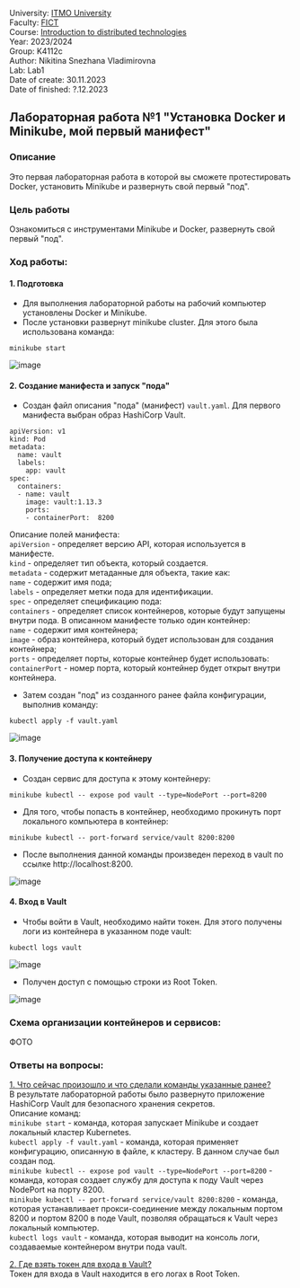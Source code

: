 University: [ITMO University](https://itmo.ru/ru/)  
Faculty: [FICT](https://fict.itmo.ru)  
Course: [Introduction to distributed technologies](https://github.com/itmo-ict-faculty/introduction-to-distributed-technologies)  
Year: 2023/2024  
Group: K4112c  
Author: Nikitina Snezhana Vladimirovna  
Lab: Lab1  
Date of create: 30.11.2023  
Date of finished: ?.12.2023  

## Лабораторная работа №1 "Установка Docker и Minikube, мой первый манифест"
### Описание
Это первая лабораторная работа в которой вы сможете протестировать Docker, установить Minikube и развернуть свой первый "под".
### Цель работы
Ознакомиться с инструментами Minikube и Docker, развернуть свой первый "под".
### Ход работы:
#### 1. Подготовка
- Для выполнения лабораторной работы на рабочий компьютер установлены Docker и Minikube.
- После установки развернут minikube cluster. Для этого была использована команда:
```
minikube start
```

![image](https://github.com/snekitushka/2023_2024-introduction_to_distributed_technologies-k4112c-nikitina_s_v/assets/65435279/d837a7e3-86b7-4cfc-b24c-3667f460f57a)


#### 2. Создание манифеста и запуск "пода"
- Создан файл описания "пода" (манифест) `vault.yaml`. Для первого манифеста выбран образ HashiCorp Vault.
```
apiVersion: v1
kind: Pod
metadata:
  name: vault
  labels:
    app: vault
spec:
  containers:
  - name: vault
    image: vault:1.13.3
    ports:
    - containerPort:  8200
```
Описание полей манифеста:  
`apiVersion` - определяет версию API, которая используется в манифесте.  
`kind` - определяет тип объекта, который создается.  
`metadata` - содержит метаданные для объекта, такие как:  
   `name` - содержит имя пода;  
   `labels` - определяет метки пода для идентификации.  
`spec` - определяет спецификацию пода:  
   `containers` - определяет список контейнеров, которые будут запущены внутри пода. В описанном манифесте только один контейнер:  
      `name` - содержит имя контейнера;  
      `image` - образ контейнера, который будет использован для создания контейнера;  
      `ports` - определяет порты, которые контейнер будет использовать:  
         `containerPort` - номер порта, который контейнер будет открыт внутри контейнера.  
         
- Затем создан "под" из созданного ранее файла конфигурации, выполнив команду:
```
kubectl apply -f vault.yaml
```
![image](https://github.com/snekitushka/2023_2024-introduction_to_distributed_technologies-k4112c-nikitina_s_v/assets/65435279/de5759b2-97b1-4fbc-8b7f-64974b4bd7ef)

#### 3. Получение доступа к контейнеру
- Создан сервис для доступа к этому контейнеру:
```
minikube kubectl -- expose pod vault --type=NodePort --port=8200
```
- Для того, чтобы попасть в контейнер, необходимо прокинуть порт локального компьютера в контейнер:
```
minikube kubectl -- port-forward service/vault 8200:8200
```
- После выполнения данной команды произведен переход в vault по ссылке http://localhost:8200.

![image](https://github.com/snekitushka/2023_2024-introduction_to_distributed_technologies-k4112c-nikitina_s_v/assets/65435279/6c79c1aa-ecea-46a6-88c9-92433a522128)

#### 4. Вход в Vault
- Чтобы войти в Vault, необходимо найти токен. Для этого получены логи из контейнера в указанном поде vault:
```
kubectl logs vault
```
![image](https://github.com/snekitushka/2023_2024-introduction_to_distributed_technologies-k4112c-nikitina_s_v/assets/65435279/fe157fa7-4599-4513-824d-d80382c567a7)

- Получен доступ с помощью строки из Root Token.

![image](https://github.com/snekitushka/2023_2024-introduction_to_distributed_technologies-k4112c-nikitina_s_v/assets/65435279/93020a67-32ad-45c4-ae6c-4fcbb2a90471)

### Схема организации контейнеров и сервисов:
ФОТО
### Ответы на вопросы:
<ins> 1. Что сейчас произошло и что сделали команды указанные ранее? </ins>  
В результате лабораторной работы было развернуто приложение HashiCorp Vault для безопасного хранения секретов.  
Описание команд:  
`minikube start` - команда, которая запускает Minikube и создает локальный кластер Kubernetes.    
`kubectl apply -f vault.yaml` - команда, которая применяет конфигурацию, описанную в файле, к кластеру. В данном случае был создан под.  
`minikube kubectl -- expose pod vault --type=NodePort --port=8200` - команда, которая создает службу для доступа к поду Vault через NodePort на порту 8200.  
`minikube kubectl -- port-forward service/vault 8200:8200` - команда, которая устанавливает прокси-соединение между локальным портом 8200 и портом 8200 в поде Vault, позволяя обращаться к Vault через локальный компьютер.  
`kubectl logs vault` - команда, которая выводит на консоль логи, создаваемые контейнером внутри пода vault.  

<ins> 2. Где взять токен для входа в Vault? </ins>  
Токен для входа в Vault находится в его логах в Root Token.




   
